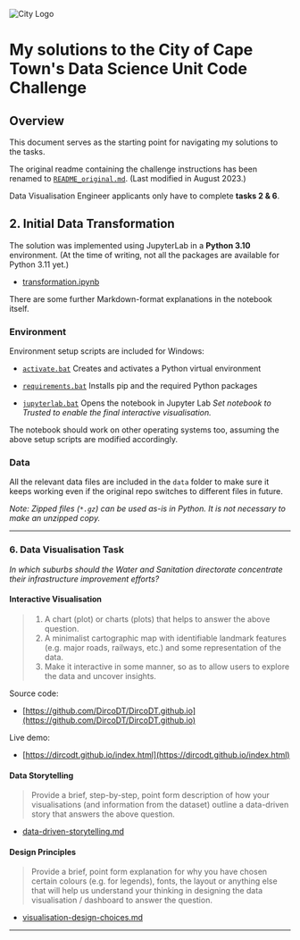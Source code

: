 
![City Logo](./img/city_emblem.png)

# My solutions to the City of Cape Town's Data Science Unit Code Challenge

## Overview

This document serves as the starting point for navigating my solutions to the tasks.

The original readme containing the challenge instructions has been renamed to [`README_original.md`](README_original.md). (Last modified in August 2023.)

Data Visualisation Engineer applicants only have to complete **tasks 2 & 6**.

## 2. Initial Data Transformation

The solution was implemented using JupyterLab in a **Python 3.10** environment. (At the time of writing, not all the packages are available for Python 3.11 yet.)

* [transformation.ipynb](./transformation.ipynb)

There are some further Markdown-format explanations in the notebook itself.

### Environment

Environment setup scripts are included for Windows:

* [`activate.bat`](activate.bat)
  Creates and activates a Python virtual environment

* [`requirements.bat`](requirements.bat)
  Installs pip and the required Python packages

* [`jupyterlab.bat`](jupyterlab.bat)
  Opens the notebook in Jupyter Lab
  *Set notebook to Trusted to enable the final interactive visualisation.*

The notebook should work on other operating systems too, assuming the above setup scripts are modified accordingly.

### Data

All the relevant data files are included in the `data` folder to make sure it keeps working even if the original repo switches to different files in future.

*Note: Zipped files (`*.gz`) can be used as-is in Python. It is not necessary to make an unzipped copy.*

---

### 6. Data Visualisation Task

*In which suburbs should the Water and Sanitation directorate concentrate their infrastructure improvement efforts?*

#### Interactive Visualisation

> 1. A chart (plot) or charts (plots) that helps to answer the above question.
> 2. A minimalist cartographic map with identifiable landmark features (e.g. major roads, railways, etc.) and some representation of the data.
> 3. Make it interactive in some manner, so as to allow users to explore the data and uncover insights.

Source code:
* [https://github.com/DircoDT/DircoDT.github.io](https://github.com/DircoDT/DircoDT.github.io)

Live demo:
* [https://dircodt.github.io/index.html](https://dircodt.github.io/index.html)

#### Data Storytelling

> Provide a brief, step-by-step, point form description of how your visualisations (and information from the dataset) outline a data-driven story that answers the above question.

* [data-driven-storytelling.md](./data-driven-storytelling.md)

#### Design Principles

> Provide a brief, point form explanation for why you have chosen certain colours (e.g. for legends), fonts, the layout or anything else that will help us understand your thinking in designing the data visualisation / dashboard to answer the question.

* [visualisation-design-choices.md](./visualisation-design-choices.md)

---

